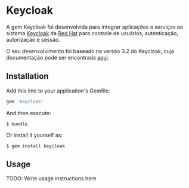 # Keycloak
A gem Keycloak foi desenvolvida para integrar aplicações e serviços ao sistema [Keycloak](http://www.keycloak.org/) da [Red Hat](https://www.redhat.com) para controle de usuários, autenticação, autorização e sessão.

O seu desenvolvimento foi baseado na versão 3.2 do Keycloak, cuja documentação pode ser encontrada [aqui](http://www.keycloak.org/archive/documentation-3.2.html).

## Installation

Add this line to your application's Gemfile:

```ruby
gem 'keycloak'
```

And then execute:

    $ bundle

Or install it yourself as:

    $ gem install keycloak

## Usage

TODO: Write usage instructions here
